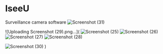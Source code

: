 # IseeU
Surveillance camera software
![Screenshot (31)](https://user-images.githubusercontent.com/67729042/87854371-22a36180-c92f-11ea-9008-e297a76bbe8b.png)

![Uploading Screenshot (29).png…](
![Screenshot (25)](https://user-images.githubusercontent.com/67729042/87854398-60a08580-c92f-11ea-9535-b66ab4051b12.png)
![Screenshot (26)](https://user-images.githubusercontent.com/67729042/87854400-6302df80-c92f-11ea-8b47-08dc1ff61c87.png)
![Screenshot (27)](https://user-images.githubusercontent.com/67729042/87854405-64cca300-c92f-11ea-8713-e3bd15e33155.png)
![Screenshot (28)](https://user-images.githubusercontent.com/67729042/87854408-672efd00-c92f-11ea-8ae0-4a21d4d4bcdc.png)




![Screenshot (30)](https://user-images.githubusercontent.com/67729042/87854396-6007ef00-c92f-11ea-858a-250d7e427dec.png)
)
